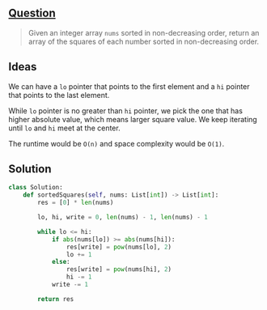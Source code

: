 ## [Question](https://leetcode.com/problems/squares-of-a-sorted-array/)

> Given an integer array `nums` sorted in non-decreasing order, return an array of the squares of each number sorted in non-decreasing order.

## Ideas

We can have a `lo` pointer that points to the first element and a `hi` pointer that points to the last element.

While `lo` pointer is no greater than `hi` pointer, we pick the one that has higher absolute value, which means larger square value. We keep iterating until `lo` and `hi` meet at the center.

The runtime would be `O(n)` and space complexity would be `O(1)`.

## Solution

```py
class Solution:
    def sortedSquares(self, nums: List[int]) -> List[int]:
        res = [0] * len(nums)

        lo, hi, write = 0, len(nums) - 1, len(nums) - 1

        while lo <= hi:
            if abs(nums[lo]) >= abs(nums[hi]):
                res[write] = pow(nums[lo], 2)
                lo += 1
            else:
                res[write] = pow(nums[hi], 2)
                hi -= 1
            write -= 1

        return res
```